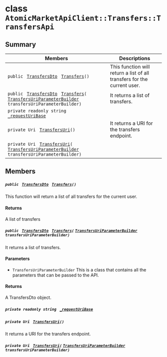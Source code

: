 # class `AtomicMarketApiClient::Transfers::TransfersApi` 

## Summary

 Members                                | Descriptions                                
----------------------------------------|---------------------------------------------
`public ` [`TransfersDto`](AtomicMarketApiClient--Transfers--TransfersDto.md)` ` [`Transfers`](#class_atomic_market_api_client_1_1_transfers_1_1_transfers_api_1aec0b36332a9be12df6ebfb067da0ecba)`()` | This function will return a list of all transfers for the current user.
`public ` [`TransfersDto`](AtomicMarketApiClient--Transfers--TransfersDto.md)` ` [`Transfers`](#class_atomic_market_api_client_1_1_transfers_1_1_transfers_api_1ac692fc0ceac5e8f2bf583f1e41cabdae)`(` [`TransfersUriParameterBuilder`](AtomicMarketApiClient--Transfers--TransfersUriParameterBuilder.md)` transfersUriParameterBuilder)` | It returns a list of transfers.
`private readonly string ` [`_requestUriBase`](#class_atomic_market_api_client_1_1_transfers_1_1_transfers_api_1a1854c4909a1013a684af16fb52e8a387) | 
`private Uri ` [`TransfersUri`](#class_atomic_market_api_client_1_1_transfers_1_1_transfers_api_1a75e5cf6cddb62fc9e45fbf831b1d71d1)`()` | It returns a URI for the transfers endpoint.
`private Uri ` [`TransfersUri`](#class_atomic_market_api_client_1_1_transfers_1_1_transfers_api_1a9388420fefbd204d7f362bc1386dc980)`(` [`TransfersUriParameterBuilder`](AtomicMarketApiClient--Transfers--TransfersUriParameterBuilder.md)` transfersUriParameterBuilder)` | 

## Members

##### `public ` [`TransfersDto`](AtomicMarketApiClient--Transfers--TransfersDto.md)` ` [`Transfers`](#class_atomic_market_api_client_1_1_transfers_1_1_transfers_api_1aec0b36332a9be12df6ebfb067da0ecba)`()` 

This function will return a list of all transfers for the current user.

#### Returns
A list of transfers

##### `public ` [`TransfersDto`](AtomicMarketApiClient--Transfers--TransfersDto.md)` ` [`Transfers`](#class_atomic_market_api_client_1_1_transfers_1_1_transfers_api_1ac692fc0ceac5e8f2bf583f1e41cabdae)`(` [`TransfersUriParameterBuilder`](AtomicMarketApiClient--Transfers--TransfersUriParameterBuilder.md)` transfersUriParameterBuilder)` 

It returns a list of transfers.

#### Parameters
* `TransfersUriParameterBuilder` This is a class that contains all the parameters that can be passed to the API.

#### Returns
A TransfersDto object.

##### `private readonly string ` [`_requestUriBase`](#class_atomic_market_api_client_1_1_transfers_1_1_transfers_api_1a1854c4909a1013a684af16fb52e8a387) 

##### `private Uri ` [`TransfersUri`](#class_atomic_market_api_client_1_1_transfers_1_1_transfers_api_1a75e5cf6cddb62fc9e45fbf831b1d71d1)`()` 

It returns a URI for the transfers endpoint.

##### `private Uri ` [`TransfersUri`](#class_atomic_market_api_client_1_1_transfers_1_1_transfers_api_1a9388420fefbd204d7f362bc1386dc980)`(` [`TransfersUriParameterBuilder`](AtomicMarketApiClient--Transfers--TransfersUriParameterBuilder.md)` transfersUriParameterBuilder)` 

